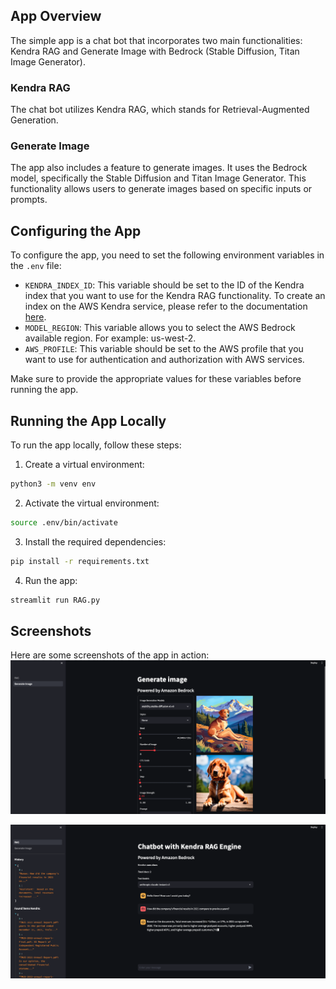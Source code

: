 ## App Overview

The simple app is a chat bot that incorporates two main functionalities: Kendra RAG and Generate Image with Bedrock (Stable Diffusion, Titan Image Generator).

### Kendra RAG

The chat bot utilizes Kendra RAG, which stands for Retrieval-Augmented Generation.

### Generate Image

The app also includes a feature to generate images. It uses the Bedrock model, specifically the Stable Diffusion and Titan Image Generator. This functionality allows users to generate images based on specific inputs or prompts.

## Configuring the App

To configure the app, you need to set the following environment variables in the `.env` file:

- `KENDRA_INDEX_ID`: This variable should be set to the ID of the Kendra index that you want to use for the Kendra RAG functionality. To create an index on the AWS Kendra service, please refer to the documentation [here](https://docs.aws.amazon.com/kendra/latest/dg/create-index.html).
- `MODEL_REGION`: This variable allows you to select the AWS Bedrock available region. For example: us-west-2.
- `AWS_PROFILE`: This variable should be set to the AWS profile that you want to use for authentication and authorization with AWS services.

Make sure to provide the appropriate values for these variables before running the app.

## Running the App Locally

To run the app locally, follow these steps:

1. Create a virtual environment:

```sh
python3 -m venv env
```

2. Activate the virtual environment:

```sh
source .env/bin/activate
```

3. Install the required dependencies:

```sh
pip install -r requirements.txt
```

4. Run the app:

```sh
streamlit run RAG.py
```

## Screenshots

Here are some screenshots of the app in action:
![Generate Image](docs/image-screenshot.png)

![RAG Chat with Kendra](docs/rag-screenshot.png)
